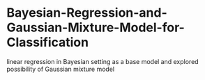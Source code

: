# Bayesian-Regression-and-Gaussian-Mixture-Model-for-Classification
linear regression in Bayesian setting as a base model and explored possibility of Gaussian mixture model
